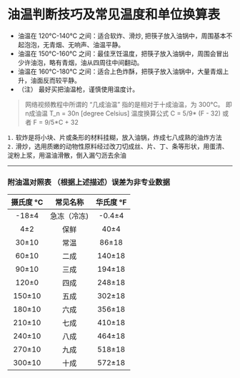 # 油温判断技巧及常见温度和单位换算表

* 油温在 120&deg;C-140&deg;C 之间：适合软炸、滑炒, 把筷子放入油锅中，周围基本不起泡泡，无青烟、无响声、油温平静。
* 油温在 150&deg;C-160&deg;C 之间：最佳烹饪温度，把筷子放入油锅中，周围会冒出少许油泡，略有青烟，油从四周往中间翻动。
* 油温在 160&deg;C-180&deg;C 之间：适合上色炸酥，把筷子放入油锅中，大量青烟上升，油面反而较平静。
* （注） 最好买把油温枪，谨慎使用温度计。

> 网络视频教程中所谓的 “几成油温” 指的是相对于十成油温，为 300&deg;C。
> 即 n成油温 T_n = 30n [degree Celsius]
> 温度换算公式
> C = 5/9* (F - 32)
> 或者
> F = 9/5*C + 32

`1.` 软炸是将小块、片或条形的材料挂糊，放入油锅，炸成七八成熟的油炸方法 <br/>
`2.` 滑炒，选用质嫩的动物性原料经过改刀切成丝、片、丁、条等形状，用蛋清、淀粉上浆，用温油滑散，倒入漏勺沥去余油

---
### 附油温对照表 （根据上述描述）误差为非专业数据

| 摄氏度 °C | 常见名称 | 华氏度 °F |
| :----: | :----: | :----: |
| -18±4 | 急冻（冷冻) | -0.4±4 |
| 4±2 | 保鲜 | 40±4 |
| 30±10 | 常温 | 86±18 |
| 60±10 | 二成 | 140±18 |
| 90±10 | 三成 | 194±18 |
| 120±0 | 四成 | 248±18 |
| 150±10 | 五成 | 302±18 |
| 180±10 | 六成 | 356±18 |
| 210±10 | 七成 | 410±18 |
| 240±10 | 八成 | 464±18 |
| 270±10 | 九成 | 518±18 |
| 300±10 | 十成 | 572±18 |
